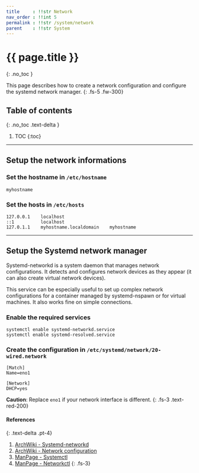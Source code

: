 ```yaml
---
title     : !!str Network
nav_order : !!int 5
permalink : !!str /system/network
parent    : !!str System
---
```


# {{ page.title }}
{: .no_toc }

This page describes how to create a network configuration and configure the systemd network manager.
{: .fs-5 .fw-300}

## Table of contents
{: .no_toc .text-delta }

1. TOC
{:toc}

---

## Setup the network informations

### Set the hostname in `/etc/hostname`

```
myhostname
```

### Set the hosts in `/etc/hosts`

```
127.0.0.1    localhost
::1          localhost
127.0.1.1    myhostname.localdomain    myhostname
```

---

## Setup the Systemd network manager

Systemd-networkd is a system daemon that manages network configurations. It detects and configures network devices as they appear (it can also create virtual network devices).

This service can be especially useful to set up complex network configurations for a container managed by systemd-nspawn or for virtual machines. It also works fine on simple connections.

### Enable the required services
```
systemctl enable systemd-networkd.service
systemctl enable systemd-resolved.service
```

### Create the configuration in `/etc/systemd/network/20-wired.network`
```
[Match]
Name=eno1

[Network]
DHCP=yes
```

**Caution**: Replace `eno1` if your network interface is different. 
{: .fs-3 .text-red-200}

#### References
{: .text-delta .pt-4}

1. [ArchWiki - Systemd-networkd](https://wiki.archlinux.org/index.php/Systemd-networkd)
1. [ArchWiki - Network configuration](https://wiki.archlinux.org/index.php/Network_configuration)
1. [ManPage - Systemctl](https://jlk.fjfi.cvut.cz/arch/manpages/man/core/systemd/systemctl.1.en)
1. [ManPage - Networkctl](https://jlk.fjfi.cvut.cz/arch/manpages/man/core/systemd/networkctl.1.en)
{: .fs-3}
